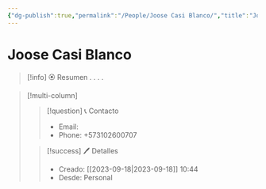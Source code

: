 ```yaml
---
{"dg-publish":true,"permalink":"/People/Joose Casi Blanco/","title":"Joose Casi blanco","updated":"2023-11-20T19:18:02.045-05:00"}
---
```



# Joose Casi Blanco

> [!info] 🏵️ Resumen
> .
> .
> .
> .

> [!multi-column]
> 
> > [!question] 📞 Contacto
> > - Email:  
> > - Phone: +573102600707 
> 
> > [!success] 🖊️ Detalles
> > - Creado: [[2023-09-18\|2023-09-18]] 10:44
> > - Desde: Personal
